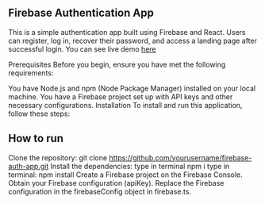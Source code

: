 ## Firebase Authentication App

This is a simple authentication app built using Firebase and React. Users can register, log in, recover their password, and access a landing page after successful login.
You can see live demo [here](https://authentication-app-by-mkul.netlify.app)

Prerequisites
Before you begin, ensure you have met the following requirements:

You have Node.js and npm (Node Package Manager) installed on your local machine.
You have a Firebase project set up with API keys and other necessary configurations.
Installation
To install and run this application, follow these steps:

## How to run

Clone the repository: git clone https://github.com/yourusername/firebase-auth-app.git
Install the dependencies: type in terminal npm i
type in terminal: npm install
Create a Firebase project on the Firebase Console.
Obtain your Firebase configuration (apiKey).
Replace the Firebase configuration in the firebaseConfig object in firebase.ts.
